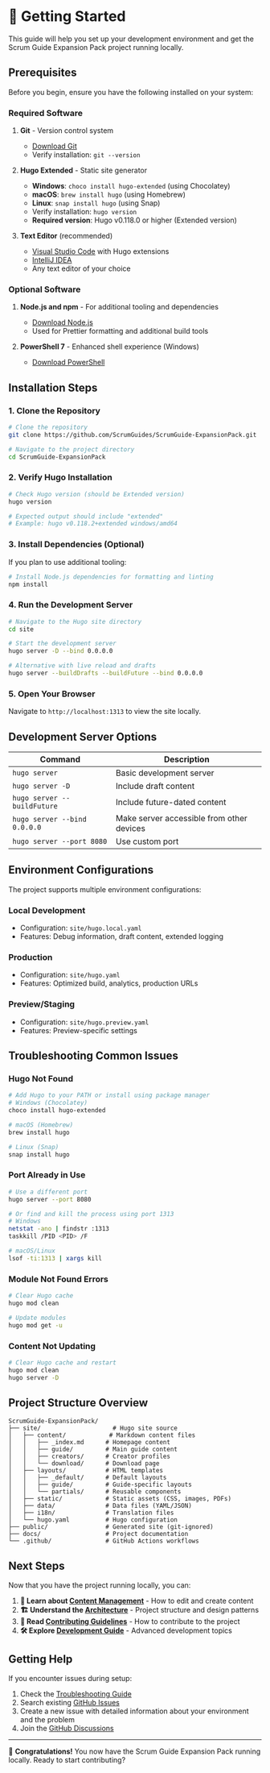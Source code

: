 # 🚀 Getting Started

This guide will help you set up your development environment and get the Scrum Guide Expansion Pack project running locally.

## Prerequisites

Before you begin, ensure you have the following installed on your system:

### Required Software

1. **Git** - Version control system

   - [Download Git](https://git-scm.com/downloads)
   - Verify installation: `git --version`

2. **Hugo Extended** - Static site generator

   - **Windows**: `choco install hugo-extended` (using Chocolatey)
   - **macOS**: `brew install hugo` (using Homebrew)
   - **Linux**: `snap install hugo` (using Snap)
   - Verify installation: `hugo version`
   - **Required version**: Hugo v0.118.0 or higher (Extended version)

3. **Text Editor** (recommended)
   - [Visual Studio Code](https://code.visualstudio.com/) with Hugo extensions
   - [IntelliJ IDEA](https://www.jetbrains.com/idea/)
   - Any text editor of your choice

### Optional Software

1. **Node.js and npm** - For additional tooling and dependencies

   - [Download Node.js](https://nodejs.org/)
   - Used for Prettier formatting and additional build tools

2. **PowerShell 7** - Enhanced shell experience (Windows)
   - [Download PowerShell](https://github.com/PowerShell/PowerShell)

## Installation Steps

### 1. Clone the Repository

```bash
# Clone the repository
git clone https://github.com/ScrumGuides/ScrumGuide-ExpansionPack.git

# Navigate to the project directory
cd ScrumGuide-ExpansionPack
```

### 2. Verify Hugo Installation

```bash
# Check Hugo version (should be Extended version)
hugo version

# Expected output should include "extended"
# Example: hugo v0.118.2+extended windows/amd64
```

### 3. Install Dependencies (Optional)

If you plan to use additional tooling:

```bash
# Install Node.js dependencies for formatting and linting
npm install
```

### 4. Run the Development Server

```bash
# Navigate to the Hugo site directory
cd site

# Start the development server
hugo server -D --bind 0.0.0.0

# Alternative with live reload and drafts
hugo server --buildDrafts --buildFuture --bind 0.0.0.0
```

### 5. Open Your Browser

Navigate to `http://localhost:1313` to view the site locally.

## Development Server Options

| Command                      | Description                               |
| ---------------------------- | ----------------------------------------- |
| `hugo server`                | Basic development server                  |
| `hugo server -D`             | Include draft content                     |
| `hugo server --buildFuture`  | Include future-dated content              |
| `hugo server --bind 0.0.0.0` | Make server accessible from other devices |
| `hugo server --port 8080`    | Use custom port                           |

## Environment Configurations

The project supports multiple environment configurations:

### Local Development

- Configuration: `site/hugo.local.yaml`
- Features: Debug information, draft content, extended logging

### Production

- Configuration: `site/hugo.yaml`
- Features: Optimized build, analytics, production URLs

### Preview/Staging

- Configuration: `site/hugo.preview.yaml`
- Features: Preview-specific settings

## Troubleshooting Common Issues

### Hugo Not Found

```bash
# Add Hugo to your PATH or install using package manager
# Windows (Chocolatey)
choco install hugo-extended

# macOS (Homebrew)
brew install hugo

# Linux (Snap)
snap install hugo
```

### Port Already in Use

```bash
# Use a different port
hugo server --port 8080

# Or find and kill the process using port 1313
# Windows
netstat -ano | findstr :1313
taskkill /PID <PID> /F

# macOS/Linux
lsof -ti:1313 | xargs kill
```

### Module Not Found Errors

```bash
# Clear Hugo cache
hugo mod clean

# Update modules
hugo mod get -u
```

### Content Not Updating

```bash
# Clear Hugo cache and restart
hugo mod clean
hugo server -D
```

## Project Structure Overview

```
ScrumGuide-ExpansionPack/
├── site/                    # Hugo site source
│   ├── content/            # Markdown content files
│   │   ├── _index.md      # Homepage content
│   │   ├── guide/         # Main guide content
│   │   ├── creators/      # Creator profiles
│   │   └── download/      # Download page
│   ├── layouts/           # HTML templates
│   │   ├── _default/      # Default layouts
│   │   ├── guide/         # Guide-specific layouts
│   │   └── partials/      # Reusable components
│   ├── static/            # Static assets (CSS, images, PDFs)
│   ├── data/              # Data files (YAML/JSON)
│   ├── i18n/              # Translation files
│   └── hugo.yaml          # Hugo configuration
├── public/                # Generated site (git-ignored)
├── docs/                  # Project documentation
└── .github/               # GitHub Actions workflows
```

## Next Steps

Now that you have the project running locally, you can:

1. **📝 Learn about [Content Management](./content-management.md)** - How to edit and create content
2. **🏗️ Understand the [Architecture](./architecture.md)** - Project structure and design patterns
3. **🤝 Read [Contributing Guidelines](./contributing.md)** - How to contribute to the project
4. **🛠️ Explore [Development Guide](./development.md)** - Advanced development topics

## Getting Help

If you encounter issues during setup:

1. Check the [Troubleshooting Guide](./troubleshooting.md)
2. Search existing [GitHub Issues](https://github.com/ScrumGuides/ScrumGuide-ExpansionPack/issues)
3. Create a new issue with detailed information about your environment and the problem
4. Join the [GitHub Discussions](https://github.com/ScrumGuides/ScrumGuide-ExpansionPack/discussions)

---

🎉 **Congratulations!** You now have the Scrum Guide Expansion Pack running locally. Ready to start contributing?
